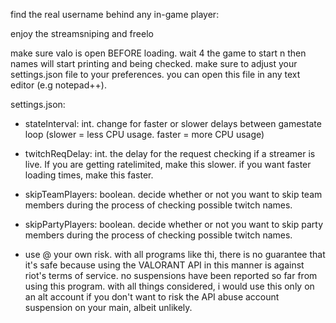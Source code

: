 
find the real username behind any in-game player:

enjoy the streamsniping and freelo 

make sure valo is open BEFORE loading. wait 4 the game to start n then names will start printing and being checked. make sure to adjust your settings.json file to your preferences. you can open this file in any text editor (e.g notepad++).

settings.json:

- stateInterval: int. change for faster or slower delays between gamestate loop (slower = less CPU usage. faster = more CPU usage)

- twitchReqDelay: int. the delay for the request checking if a streamer is live. If you are getting ratelimited, make this slower. if you want faster loading times, make this faster.

- skipTeamPlayers: boolean. decide whether or not you want to skip team members during the process of checking possible twitch names.

- skipPartyPlayers: boolean. decide whether or not you want to skip party members during the process of checking possible twitch names.

- use @ your own risk. with all programs like thi, there is no guarantee that it's safe because using the VALORANT API in this manner is against riot's terms of service. no suspensions have been reported so far from using this program. with all things considered, i would use this only on an alt account if you don't want to risk the API abuse account suspension on your main, albeit unlikely.

